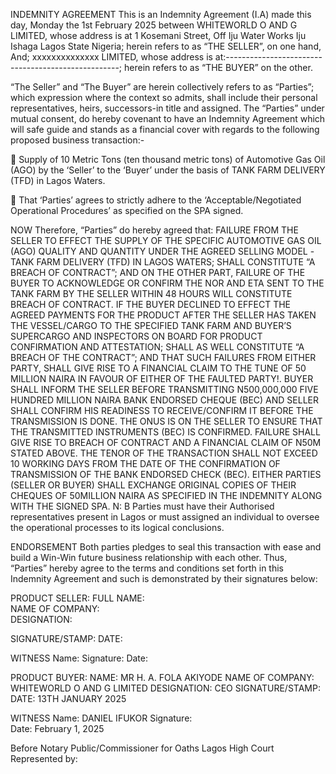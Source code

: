 INDEMNITY AGREEMENT
This is an Indemnity Agreement (I.A) made this day, Monday the 1st February 2025 between WHITEWORLD O AND G LIMITED, whose address is at 1 Kosemani Street, Off Iju Water Works Iju Ishaga Lagos State Nigeria; herein refers to as “THE SELLER”, on one hand, And; xxxxxxxxxxxxxx  LIMITED, whose address is at:---------------------------------------------------; herein refers to as “THE BUYER” on the other. 

“The Seller” and “The Buyer” are herein collectively refers to as “Parties”; which expression where the context so admits, shall include their personal representatives, heirs, successors-in title and assigned.
The “Parties” under mutual consent, do hereby covenant to have an Indemnity Agreement which will safe guide and stands as a financial cover with regards to the following proposed business transaction:-

	Supply of 10 Metric Tons (ten thousand metric tons) of Automotive Gas Oil (AGO) by the ‘Seller’ to the ‘Buyer’ under the basis of TANK FARM DELIVERY (TFD) in Lagos Waters.

	That ‘Parties’ agrees to strictly adhere to the ‘Acceptable/Negotiated Operational Procedures’ as specified on the SPA signed.


NOW Therefore, “Parties” do hereby agreed that: FAILURE FROM THE SELLER TO EFFECT THE SUPPLY OF THE SPECIFIC AUTOMOTIVE GAS OIL (AGO) QUALITY AND QUANTITY UNDER THE AGREED SELLING MODEL -TANK FARM DELIVERY (TFD) IN LAGOS WATERS; SHALL CONSTITUTE “A BREACH OF CONTRACT”; AND ON THE OTHER PART, FAILURE OF THE BUYER TO ACKNOWLEDGE OR CONFIRM THE NOR AND ETA SENT TO THE TANK FARM BY THE SELLER WITHIN 48 HOURS WILL CONSTITUTE BREACH OF CONTRACT. IF THE BUYER DECLINED TO EFFECT THE AGREED  PAYMENTS FOR THE PRODUCT AFTER THE SELLER HAS TAKEN THE VESSEL/CARGO TO THE SPECIFIED TANK FARM AND BUYER’S SUPERCARGO AND INSPECTORS ON BOARD FOR PRODUCT CONFIRMATION AND ATTESTATION; SHALL AS WELL CONSTITUTE “A BREACH OF THE CONTRACT”; AND THAT SUCH FAILURES FROM EITHER PARTY, SHALL GIVE RISE TO A FINANCIAL CLAIM TO THE TUNE OF 50 MILLION NAIRA IN FAVOUR OF EITHER OF THE FAULTED PARTY!. 
BUYER SHALL INFORM THE SELLER BEFORE TRANSMITTING N500,000,000 FIVE HUNDRED MILLION NAIRA BANK ENDORSED CHEQUE (BEC) AND SELLER SHALL CONFIRM HIS READINESS TO RECEIVE/CONFIRM IT BEFORE THE TRANSMISSION IS DONE.
THE ONUS IS ON THE SELLER TO ENSURE THAT THE TRANSMITTED INSTRUMENTS (BEC) IS CONFIRMED. FAILURE SHALL GIVE RISE TO BREACH OF CONTRACT AND A FINANCIAL CLAIM OF N50M STATED ABOVE.
THE TENOR OF THE TRANSACTION SHALL NOT EXCEED 10 WORKING DAYS FROM THE DATE OF THE CONFIRMATION OF TRANSMISSION OF THE BANK ENDORSED CHECK (BEC).
EITHER PARTIES (SELLER OR BUYER) SHALL EXCHANGE ORIGINAL COPIES OF THEIR CHEQUES OF 50MILLION NAIRA AS SPECIFIED IN THE INDEMNITY ALONG WITH THE SIGNED SPA.
N: B
Parties must have their Authorised representatives present in Lagos or must assigned an individual to oversee the operational processes to its logical conclusions.

ENDORSEMENT
Both parties pledges to seal this transaction with ease and build a Win-Win future business relationship with each other. Thus, “Parties” hereby agree to the terms and conditions set forth in this Indemnity Agreement and such is demonstrated by their signatures below:




PRODUCT SELLER:
FULL NAME:   
NAME OF COMPANY:  
DESIGNATION: 

SIGNATURE/STAMP: 
DATE: 

WITNESS
Name: 
Signature:
Date:


PRODUCT BUYER:
NAME: MR H. A. FOLA AKIYODE
NAME OF COMPANY: WHITEWORLD O AND G LIMITED
DESIGNATION: CEO
SIGNATURE/STAMP:  
DATE: 13TH JANUARY 2025

WITNESS
Name: DANIEL IFUKOR
Signature:  
Date: February 1, 2025


Before   Notary Public/Commissioner for Oaths
Lagos High Court Represented by:
